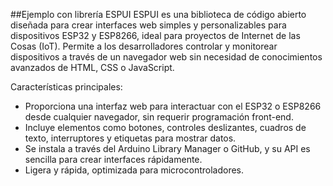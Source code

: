 ##Ejemplo con librería ESPUI
ESPUI es una biblioteca de código abierto diseñada para crear interfaces web simples y personalizables para dispositivos ESP32 y ESP8266, ideal para proyectos de Internet de las Cosas (IoT).
Permite a los desarrolladores controlar y monitorear dispositivos a través de un navegador web sin necesidad de conocimientos avanzados de HTML, CSS o JavaScript.

Características principales:
- Proporciona una interfaz web para interactuar con el ESP32 o ESP8266 desde cualquier navegador, sin requerir programación front-end.
- Incluye elementos como botones, controles deslizantes, cuadros de texto, interruptores y etiquetas para mostrar datos.
- Se instala a través del Arduino Library Manager o GitHub, y su API es sencilla para crear interfaces rápidamente.
- Ligera y rápida, optimizada para microcontroladores.
